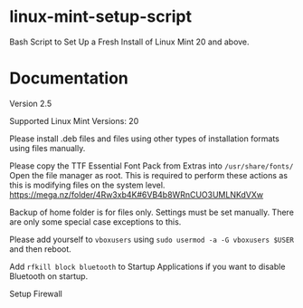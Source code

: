 # linux-mint-setup-script
Bash Script to Set Up a Fresh Install of Linux Mint 20 and above.


# Documentation

Version 2.5

Supported Linux Mint Versions: 20

Please install .deb files and files using other types of installation formats using files manually.

Please copy the TTF Essential Font Pack from Extras into `/usr/share/fonts/` Open the file manager as root. This is required to perform these actions as this is modifying files on the system level. https://mega.nz/folder/4Rw3xb4K#6VB4b8WRnCUO3UMLNKdVXw

Backup of home folder is for files only. Settings must be set manually. There are only some special case exceptions to this.

Please add yourself to `vboxusers` using `sudo usermod -a -G vboxusers $USER` and then reboot.

Add `rfkill block bluetooth` to Startup Applications if you want to disable Bluetooth on startup.

Setup Firewall
